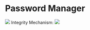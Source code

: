 # Password Manager
![](https://i.imgur.com/fNbUrja.png)
Integrity Mechanism:
![](https://i.imgur.com/Qwn5O7b.png)
